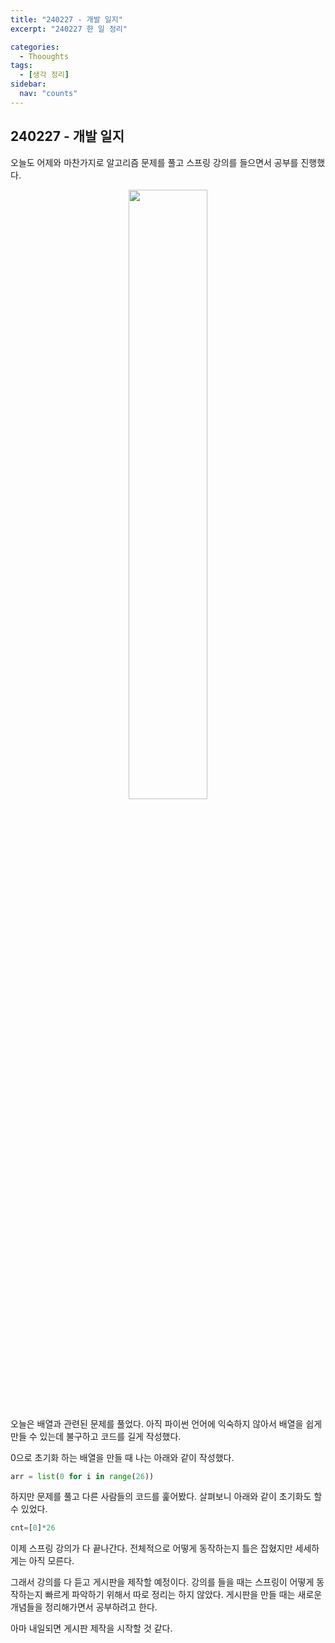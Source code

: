 ```yaml
---
title: "240227 - 개발 일지"
excerpt: "240227 한 일 정리"

categories:
  - Thooughts
tags:
  - [생각 정리]
sidebar:
  nav: "counts"
---
```


## 240227 - 개발 일지

오늘도 어제와 마찬가지로 알고리즘 문제를 풀고 스프링 강의를 들으면서 공부를 진행했다.

<div align="center">
    <img src="https://github.com/dongdong8343/dongdong8343.github.io/assets/93115530/2d70000b-99cc-4764-a3c1-a327e8134243" width="50%" height="auto" />
</div>

오늘은 배열과 관련된 문제를 풀었다. 아직 파이썬 언어에 익숙하지 않아서 배열을 쉽게 만들 수 있는데 불구하고 코드를 길게 작성했다.

0으로 초기화 하는 배열을 만들 때 나는 아래와 같이 작성했다.

```python
arr = list(0 for i in range(26))
```

하지만 문제를 풀고 다른 사람들의 코드를 훑어봤다. 살펴보니 아래와 같이 초기화도 할 수 있었다.

```python
cnt=[0]*26
```

이제 스프링 강의가 다 끝나간다. 전체적으로 어떻게 동작하는지 틀은 잡혔지만 세세하게는 아직 모른다.

그래서 강의를 다 듣고 게시판을 제작할 예정이다. 강의를 들을 때는 스프링이 어떻게 동작하는지 빠르게 파악하기 위해서 따로 정리는 하지 않았다. 게시판을 만들 때는 새로운 개념들을 정리해가면서 공부하려고 한다.

아마 내일되면 게시판 제작을 시작할 것 같다.
